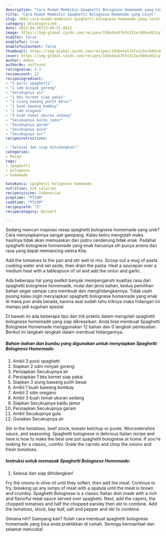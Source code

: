 ```yaml
---
description: "Cara Mudah Membikin Spaghetti Bolognese Homemade yang Lezat"
title: "Cara Mudah Membikin Spaghetti Bolognese Homemade yang Lezat"
slug: 2043-cara-mudah-membikin-spaghetti-bolognese-homemade-yang-lezat
category: Uncategorized
date: 2022-04-26T23:49:51.601Z
image: https://img-global.cpcdn.com/recipes/15bb44a57bfe322e/680x482cq70/spaghetti-bolognese-homemade-foto-resep-utama.jpg
hideToc: false
enableToc: true
enableTocContent: false
thumbnail: https://img-global.cpcdn.com/recipes/15bb44a57bfe322e/680x482cq70/spaghetti-bolognese-homemade-foto-resep-utama.jpg
cover: https://img-global.cpcdn.com/recipes/15bb44a57bfe322e/680x482cq70/spaghetti-bolognese-homemade-foto-resep-utama.jpg
author: Admin
authorAv: notfound
ratingvalue: 4.3
reviewcount: 12
recipeingredient:
- "3 porsi spaghetti"
- "2 sdm minyak goreng"
- "Secukupnya air"
- "1 bks kornet siap pakai"
- "3 siung bawang putih besar"
- "1 buah bawang bombay"
- "2 sdm oregano"
- "3 buah tomat ukuran sedang"
- "Secukupnya kaldu jamur"
- "Secukupnya garam"
- "Secukupnya gula"
- "Secukupnya air"
recipeinstructions:

- "Selesai dan siap dihidangkan!"
categories:
- Resep
tags:
- spaghetti
- bolognese
- homemade

katakunci: spaghetti bolognese homemade 
nutrition: 214 calories
recipecuisine: Indonesian
preptime: "PT24M"
cooktime: "PT33M"
recipeyield: "2"
recipecategory: Dessert

---
```





Sedang mencari inspirasi resep spaghetti bolognese homemade yang unik? Cara menyiapkannya sangat gampang. Kalau keliru mengolah maka hasilnya tidak akan memuaskan dan justru cenderung tidak enak. Padahal spaghetti bolognese homemade yang enak harusnya sih punya aroma dan rasa yang dapat memancing selera Kita.





Add the tomatoes to the pan and stir well to mix. Scoop out a mug of pasta cooking water and set aside, then drain the pasta. Heat a saucepan over a medium heat with a tablespoon of oil and add the onion and garlic.

Ada beberapa hal yang sedikit banyak mempengaruhi kualitas rasa dari spaghetti bolognese homemade, mulai dari jenis bahan, kedua pemilihan bahan segar sampai cara membuat dan menghidangkannya. Tidak usah pusing kalau ingin menyiapkan spaghetti bolognese homemade yang enak di mana pun anda berada, karena asal sudah tahu triknya maka hidangan ini mampu jadi suguhan spesial.






Di bawah ini ada beberapa tips dan trik praktis dalam mengolah spaghetti bolognese homemade yang siap dikreasikan. Anda bisa membuat Spaghetti Bolognese Homemade menggunakan 12 bahan dan 0 langkah pembuatan. Berikut ini langkah-langkah dalam membuat hidangannya.

<!--inarticleads1-->

##### Bahan-bahan dan bumbu yang digunakan untuk menyiapkan Spaghetti Bolognese Homemade:

1. Ambil 3 porsi spaghetti
1. Siapkan 2 sdm minyak goreng
1. Persiapkan Secukupnya air
1. Persiapkan 1 bks kornet siap pakai
1. Siapkan 3 siung bawang putih besar
1. Ambil 1 buah bawang bombay
1. Ambil 2 sdm oregano
1. Ambil 3 buah tomat ukuran sedang
1. Siapkan Secukupnya kaldu jamur
1. Persiapkan Secukupnya garam
1. Ambil Secukupnya gula
1. Gunakan Secukupnya air


Stir in the tomatoes, beef stock, tomato ketchup or purée, Worcestershire sauce, and seasoning. Spaghetti bolognese is delicious Italian recipe and here is how to make the best one pot spaghetti bolognese at home. If you&#39;re looking for a classic, comfor. Grate the carrots and chop the onions and fresh tomatoes. 

<!--inarticleads2-->

##### Instruksi untuk memasak Spaghetti Bolognese Homemade:


1. Selesai dan siap dihidangkan!

Fry the onions in olive oil until they soften, then add the meat. Continue to fry, breaking up any lumps of meat with a spatula until the meat is brown and crumbly. Spaghetti Bolognese is a classic Italian dish made with a rich and flavorful meat sauce served over spaghetti. Next, add the capers, the chopped tomatoes and half the chopped parsley then stir to combine. Add the tomatoes, stock, bay leaf, salt and pepper and stir to combine. 

Gimana nih? Gampang kan? Itulah cara membuat spaghetti bolognese homemade yang bisa anda praktikkan di rumah. Semoga bermanfaat dan selamat mencoba!
